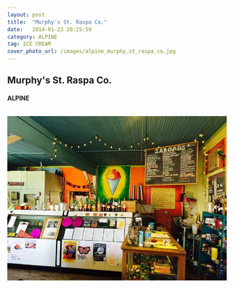 ```yaml
---
layout: post
title:  "Murphy's St. Raspa Co."
date:   2014-01-23 20:25:59
category: ALPINE
tag: ICE CREAM
cover_photo_url: /images/alpine_murphy_st_raspa_co.jpg
---
```


<div class="section-title">
  <h2>Murphy's St. Raspa Co.</h2>
    <h4>ALPINE</h4>
    <div class="divider-border"></div>
</div> 
<div class="column small-6">
    <p>
    </p>
<div class="column small-6">
    <img src="/images/alpine_murphy_st_raspa_co.jpg">
</div>